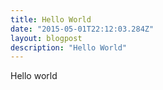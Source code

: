```yaml
---
title: Hello World
date: "2015-05-01T22:12:03.284Z"
layout: blogpost
description: "Hello World"
---
```


Hello world
